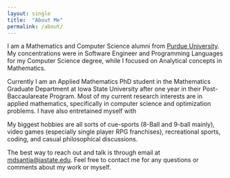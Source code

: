 ```yaml
---
layout: single
title:  "About Me"
permalink: /about/
---
```


I am a Mathematics and Computer Science alumni from [Purdue University](https://purdue.edu/). My concentrations were in Software Engineer and Programming Languages for my Computer Science degree, while I focused on Analytical concepts in Mathematics. 

Currently I am an Applied Mathematics PhD student in the Mathematics Graduate Department at Iowa State University after one year in their Post-Baccaulareate Program. Most of my current research interests are in applied mathematics, specifically in computer science and optimization problems. I have also entretained myself with 

My biggest hobbies are all sorts of cue-sports (8-Ball and 9-ball mainly), video games (especially single player RPG franchises), recreational sports, coding, and casual philosophical discussions.

The best way to reach out and talk is through email at [mdsantia@iastate.edu](mailto:mdsantia@iastate.edu). Feel free to contact me for any questions or comments about my work or myself.